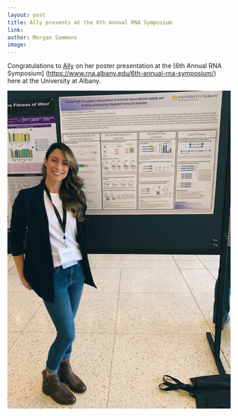 ```yaml
---
layout: post
title: Ally presents at the 6th Annual RNA Symposium
link: 
author: Morgan Sammons
image: 
---
```




Congratulations to [Ally](/team/ally-catizone/) on her poster presentation at the [6th Annual RNA Symposium] (https://www.rna.albany.edu/6th-annual-rna-symposium/) here at the University at Albany.

![](/images/news/AC.RNA.Symp.2019.jpeg)